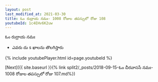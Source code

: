 ```yaml
---
layout: post
last_modified_at: 2021-03-30
title: ఓం రుద్రాయ నమః- 1008 రోజుల తపస్సులో రోజు 108
youtubeId: 1c4EHv6K2uw
---
```

 
 
 ఓం రుద్రాయ నమః  
 
 -  ఎవరు దు s ఖాలను తొలగిస్తారు 
 
  
 
  
 
 
 
 
 
 


{% include youtubePlayer.html id=page.youtubeId %}
 
[Next]({{ site.baseurl }}{% link  split2/_posts/2018-09-15-ఓం చీరవాససే నమః- 1008 రోజుల తపస్సులో రోజు 107.md%})
 
